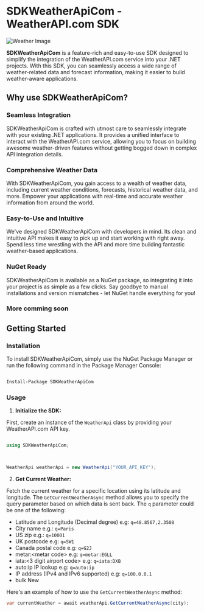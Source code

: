 
# SDKWeatherApiCom - WeatherAPI.com SDK

  

![Weather Image](https://cdn.weatherapi.com/v4/images/weatherapi_logo.png)

  

**SDKWeatherApiCom** is a feature-rich and easy-to-use SDK designed to simplify the integration of the WeatherAPI.com service into your .NET projects. With this SDK, you can seamlessly access a wide range of weather-related data and forecast information, making it easier to build weather-aware applications.

  

## Why use SDKWeatherApiCom?

  

### Seamless Integration

SDKWeatherApiCom is crafted with utmost care to seamlessly integrate with your existing .NET applications. It provides a unified interface to interact with the WeatherAPI.com service, allowing you to focus on building awesome weather-driven features without getting bogged down in complex API integration details.

  

### Comprehensive Weather Data

With SDKWeatherApiCom, you gain access to a wealth of weather data, including current weather conditions, forecasts, historical weather data, and more. Empower your applications with real-time and accurate weather information from around the world.

  

### Easy-to-Use and Intuitive

We've designed SDKWeatherApiCom with developers in mind. Its clean and intuitive API makes it easy to pick up and start working with right away. Spend less time wrestling with the API and more time building fantastic weather-based applications.

  

### NuGet Ready

SDKWeatherApiCom is available as a NuGet package, so integrating it into your project is as simple as a few clicks. Say goodbye to manual installations and version mismatches - let NuGet handle everything for you!

  

### More comming soon

  


## Getting Started

  

### Installation

To install SDKWeatherApiCom, simply use the NuGet Package Manager or run the following command in the Package Manager Console:

  

```bash

Install-Package SDKWeatherApiCom

```



  

### Usage

  

1. **Initialize the SDK:**

First, create an instance of the `WeatherApi` class by providing your WeatherAPI.com API key.

  

```csharp

using SDKWeatherApiCom;

  

WeatherApi weatherApi = new WeatherApi("YOUR_API_KEY");

```

  


2. **Get Current Weather:**

Fetch the current weather for a specific location using its latitude and longitude. The `GetCurrentWeatherAsync` method allows you to specify the query parameter based on which data is sent back. The `q` parameter could be one of the following:

- Latitude and Longitude (Decimal degree) e.g: `q=48.8567,2.3508`
- City name e.g.: `q=Paris`
- US zip e.g.: `q=10001`
- UK postcode e.g: `q=SW1`
- Canada postal code e.g: `q=G2J`
- metar:\<metar code> e.g: `q=metar:EGLL`
- iata:\<3 digit airport code> e.g: `q=iata:DXB`
- auto:ip IP lookup e.g: `q=auto:ip`
- IP address (IPv4 and IPv6 supported) e.g: `q=100.0.0.1`
- bulk New

Here's an example of how to use the `GetCurrentWeatherAsync` method:

```csharp
var currentWeather = await weatherApi.GetCurrentWeatherAsync(city);

```


<!--
  

3. **Get Weather Forecast:**

Retrieve the weather forecast for a location using its city name and country.

  

```csharp

var forecast = await weatherApi.GetWeatherForecastAsync(cityName, country);

```

  

4. **Additional Features:**

SDKWeatherApiCom offers a plethora of additional features like historical weather data, weather maps, and more! Explore the API documentation to unlock the full potential of the SDK.

  

## Requirements

  

SDKWeatherApiCom is compatible with .NET Core 7 and can be used in both ASP.NET and Console applications.

  

## API Documentation

  

For detailed information on using SDKWeatherApiCom and the available methods, refer to our [API Documentation](https://example.com/sdkweatherapicom/docs).

  

## Support and Feedback

  

If you encounter any issues, have questions, or want to provide feedback, feel free to reach out to us at support@weatherapicom.com. We are here to assist you!

  

## Contribute

  

We welcome contributions to SDKWeatherApiCom! If you find a bug or have an enhancement in mind, please submit a pull request or open an issue on our [GitHub repository](https://github.com/yourusername/sdkweatherapicom).

  

## License

  

SDKWeatherApiCom is licensed under the [MIT License](https://example.com/sdkweatherapicom/license). Feel free to use it in both personal and commercial projects.

  

## Acknowledgements

  

A big thank you to the amazing developers who have contributed to SDKWeatherApiCom and the WeatherAPI.com team for providing an excellent service to the developer community.

  

---

  

*Note: The above README is a fictional representation and does not correspond to an actual product or service. The provided content serves as an illustrative example only.*

  

-->